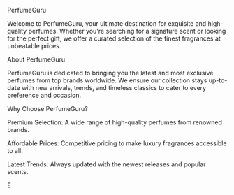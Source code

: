 PerfumeGuru

Welcome to PerfumeGuru, your ultimate destination for exquisite and high-quality perfumes. Whether you're searching for a signature scent or looking for the perfect gift, we offer a curated selection of the finest fragrances at unbeatable prices.

About PerfumeGuru

PerfumeGuru is dedicated to bringing you the latest and most exclusive perfumes from top brands worldwide. We ensure our collection stays up-to-date with new arrivals, trends, and timeless classics to cater to every preference and occasion.

Why Choose PerfumeGuru?

Premium Selection: A wide range of high-quality perfumes from renowned brands.

Affordable Prices: Competitive pricing to make luxury fragrances accessible to all.

Latest Trends: Always updated with the newest releases and popular scents.

E


